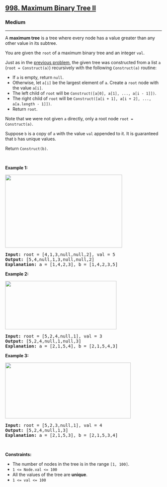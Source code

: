 <h2><a href="https://leetcode.com/problems/maximum-binary-tree-ii/">998. Maximum Binary Tree II</a></h2><h3>Medium</h3><hr><div bis_skin_checked="1"><p>A <strong>maximum tree</strong> is a tree where every node has a value greater than any other value in its subtree.</p>

<p>You are given the <code>root</code> of a maximum binary tree and an integer <code>val</code>.</p>

<p>Just as in the <a href="https://leetcode.com/problems/maximum-binary-tree/" target="_blank">previous problem</a>, the given tree was constructed from a list <code>a</code> (<code>root = Construct(a)</code>) recursively with the following <code>Construct(a)</code> routine:</p>

<ul>
	<li>If <code>a</code> is empty, return <code>null</code>.</li>
	<li>Otherwise, let <code>a[i]</code> be the largest element of <code>a</code>. Create a <code>root</code> node with the value <code>a[i]</code>.</li>
	<li>The left child of <code>root</code> will be <code>Construct([a[0], a[1], ..., a[i - 1]])</code>.</li>
	<li>The right child of <code>root</code> will be <code>Construct([a[i + 1], a[i + 2], ..., a[a.length - 1]])</code>.</li>
	<li>Return <code>root</code>.</li>
</ul>

<p>Note that we were not given <code>a</code> directly, only a root node <code>root = Construct(a)</code>.</p>

<p>Suppose <code>b</code> is a copy of <code>a</code> with the value <code>val</code> appended to it. It is guaranteed that <code>b</code> has unique values.</p>

<p>Return <code>Construct(b)</code>.</p>

<p>&nbsp;</p>
<p><strong class="example">Example 1:</strong></p>
<img alt="" src="https://assets.leetcode.com/uploads/2021/08/09/maxtree1.JPG" style="width: 376px; height: 235px;">
<pre><strong>Input:</strong> root = [4,1,3,null,null,2], val = 5
<strong>Output:</strong> [5,4,null,1,3,null,null,2]
<strong>Explanation:</strong> a = [1,4,2,3], b = [1,4,2,3,5]
</pre>

<p><strong class="example">Example 2:</strong></p>
<img alt="" src="https://assets.leetcode.com/uploads/2021/08/09/maxtree21.JPG" style="width: 358px; height: 156px;">
<pre><strong>Input:</strong> root = [5,2,4,null,1], val = 3
<strong>Output:</strong> [5,2,4,null,1,null,3]
<strong>Explanation:</strong> a = [2,1,5,4], b = [2,1,5,4,3]
</pre>

<p><strong class="example">Example 3:</strong></p>
<img alt="" src="https://assets.leetcode.com/uploads/2021/08/09/maxtree3.JPG" style="width: 404px; height: 180px;">
<pre><strong>Input:</strong> root = [5,2,3,null,1], val = 4
<strong>Output:</strong> [5,2,4,null,1,3]
<strong>Explanation:</strong> a = [2,1,5,3], b = [2,1,5,3,4]
</pre>

<p>&nbsp;</p>
<p><strong>Constraints:</strong></p>

<ul>
	<li>The number of nodes in the tree is in the range <code>[1, 100]</code>.</li>
	<li><code>1 &lt;= Node.val &lt;= 100</code></li>
	<li>All the values of the tree are <strong>unique</strong>.</li>
	<li><code>1 &lt;= val &lt;= 100</code></li>
</ul>
</div>